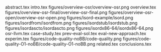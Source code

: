 abstract.tex
intro.tex
figures/overview-osr/overview-osr.png
overview.tex
figures/overview-osr-final/overview-osr-final.png
figures/overview-osr-open/overview-osr-open.png
figures/isord-example/isord.png
figures/isordfrom/isordfrom.png
figures/isordstub/isordstub.png
figures/isordascto/isordascto.png
figures/isordx86-64/isordx86-64.png
osr-llvm.tex
case-study.tex
prev-eval-sol.tex
eval-new-approach.tex
experim.tex
figures/code-quality-noBB/code-quality.png
figures/code-quality-O1-noBB/code-quality-O1-noBB.png
related.tex
conclusions.tex
